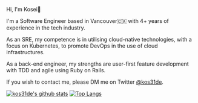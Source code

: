 
Hi, I'm Kosei👋

I'm a Software Engineer based in Vancouver🇨🇦 with 4+ years of experience in the tech industry.

As an SRE, my competence is in utilising cloud-native technologies, with a focus on Kubernetes, to promote DevOps in the use of cloud infrastructures.

As a back-end engineer, my strengths are user-first feature development with TDD and agile using Ruby on Rails.

If you wish to contact me, please DM me on Twitter [@kos31de](https://twitter.com/kos31de).

[![kos31de's github stats](https://github-readme-stats.vercel.app/api?username=kos31de&show_icons=true)](https://github.com/anuraghazra/github-readme-stats) [![Top Langs](https://github-readme-stats.vercel.app/api/top-langs/?username=kos31de&layout=compact)](https://github.com/anuraghazra/github-readme-stats)
